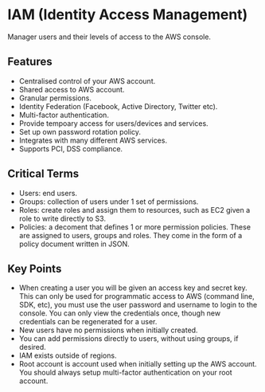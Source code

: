 # IAM (Identity Access Management)
Manager users and their levels of access to the AWS console. 
## Features
- Centralised control of your AWS account. 
- Shared access to AWS account. 
- Granular permissions. 
- Identity Federation (Facebook, Active Directory, Twitter etc).
- Multi-factor authentication. 
- Provide tempoary access for users/devices and services. 
- Set up own password rotation policy. 
- Integrates with many different AWS services.
- Supports PCI, DSS compliance. 
## Critical Terms 
- Users: end users. 
- Groups: collection of users under 1 set of permissions. 
- Roles: create roles and assign them to resources, such as EC2 given a role to write directly to S3. 
- Policies: a decoment that defines 1 or more permission policies. These are assigned to users, groups and roles. They come in the form of a policy document written in JSON. 
## Key Points
- When creating a user you will be given an access key and secret key. This can only be used for programmatic access to AWS (command line, SDK, etc), you must use the user password and username to login to the console. You can only view the credentials once, though new credentials can be regenerated for a user. 
- New users have no permissions when initially created. 
- You can add permissions directly to users, without using groups, if desired. 
- IAM exists outside of regions. 
- Root account is account used when initially setting up the AWS account. You should always setup multi-factor authentication on your root account.

